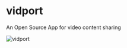 # vidport
An Open Source App for video content sharing   

![vidport](https://socialify.git.ci/ShyamendraHazra/vidport/image?description=1&descriptionEditable=An%20Open%20Source%20App%20for%20creating%20and%20hosting%20content&font=Source%20Code%20Pro&forks=1&issues=1&language=1&name=1&pattern=Circuit%20Board&pulls=1&stargazers=1&theme=Auto)

